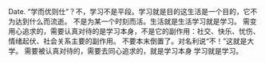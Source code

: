 Date.
“学而优则仕”？不，学习不是平段。学习就是目的这生活是一个目的，它不为达到什么而流逝。
不是为某一个时刻而活。生活就是生活学习就是学习。
需变用心追求的，需要认真对待的是学习本身，不是它的副作用：社交、快乐、忧伤、情绪起伏、社会关系主要的副作用。
不要本末倒置了。对名利说“不！”这就是大学。
需要被认真对待的，需要去同心追求的，就是学习本身
学习就是学习。
